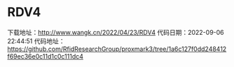 # RDV4
下载地址：http://www.wangk.cn/2022/04/23/RDV4
代码日期：2022-09-06 22:44:51
代码地址：https://github.com/RfidResearchGroup/proxmark3/tree/1a6c127f0dd248412f69ec36e0c11d1c0c111dc4
